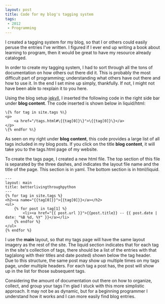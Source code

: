 ```yaml
---
layout: post
title: Code for my blog's tagging system
tags: 
 - 2012
 - Programming
---
```


I created a tagging system for my blog, so that I or others could easily peruse the entries I've written.  I figured if I ever end up writing a book about learning to program, then it would be great to have my resource already cataloged.  

In order to create my tagging system, I had to sort through all the tons of documentation on how others out there did it.  This is probably the most difficult part of programming; understanding what others have out there and how to use it.  In the end  I set mine up simply, thankfully.  If not, I might not have been able to rexplain it to you here.  

Using the blog setup [jekyll](https://github.com/mojombo/jekyll), I inserted the following code in the right side bar under **blog content**.  The code inserted is shown below in liquid/html:
		
    \{% for tag in site.tags %\}
    <p>
    	<a href="/tags.html#\{{tag[0]}\}">\{{tag[0]}\}</a>
    </p>
    \{% endfor %\}
		
As seen on my right under **blog content**, this code provides a large list of all tags included in my blog posts.  If you click on the title **blog content**, it will take you to the tags.html page of my website.  

To create the tags page, I created a new html file.  The top section of this file is separated by the three dashes, and indicates the layout file name and the title of the page.  This section is in yaml.  The bottom section is in html/liquid.  

    ---
    layout: main
    title: betterlivingthroughpython
    ---
    {% for tag in site.tags %}
    <h2><a name="{{tag[0]}}">{{tag[0]}}</a></h2>
    <ul>
    	{% for post in tag[1] %}
    		<li><a href="{{ post.url }}">{{post.title}} -- {{ post.date | date: "%B %d, %Y" }}</a></li>
    	{% endfor %}
    </ul>
    {% endfor %}

I use the **main** layout, so that my tags page will have the same layout imagery as the rest of the site.  The liquid section indicates that for each tag in the site's collection of tags, there should be a list of the entries with that tag(along with their titles and date posted) shown below the tag header.  Due to this structure, the same post may show up multiple times on my tags page, under multiple headers.  For each tag a post has, the post will show up in the list for those subsequent tags.

Considering the amount of documentation out there on how to organize, collect, and group your tags I'm glad I stuck with this more simplistic approach.  It may not be as dynamic, but for a beginning programmer I understand how it works and I can more easily find blog entries.       
